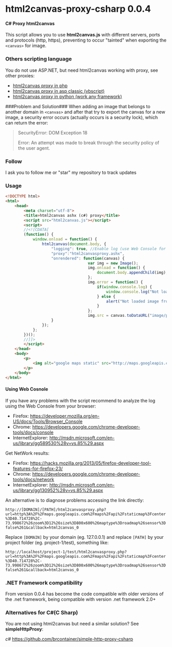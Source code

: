 html2canvas-proxy-csharp 0.0.4
=====================

#### C# Proxy html2canvas ####

This script allows you to use **html2canvas.js** with different servers, ports and protocols (http, https),
preventing to occur "tainted" when exporting the `<canvas>` for image.

### Others scripting language ###

You do not use ASP.NET, but need html2canvas working with proxy, see other proxies:

* [html2canvas proxy in php](https://github.com/brcontainer/html2canvas-php-proxy)
* [html2canvas proxy in asp classic (vbscript)](https://github.com/brcontainer/html2canvas-asp-vbscript-proxy)
* [html2canvas proxy in python (work any framework)](https://github.com/brcontainer/html2canvas-proxy-python)

###Problem and Solution###
When adding an image that belongs to another domain in `<canvas>` and after that try to export the canvas
for a new image, a security error occurs (actually occurs is a security lock), which can return the error:

> SecurityError: DOM Exception 18
>
> Error: An attempt was made to break through the security policy of the user agent.

### Follow ###

I ask you to follow me or "star" my repository to track updates

### Usage ###

```html
<!DOCTYPE html>
<html>
    <head>
        <meta charset="utf-8">
        <title>html2canvas ashx (c#) proxy</title>
        <script src="html2canvas.js"></script>
		<script>
		//<![CDATA[
		(function() {
			window.onload = function() {
				html2canvas(document.body, {
					"logging": true, //Enable log (use Web Console for get Errors and Warings)
					"proxy":"html2canvasproxy.ashx",
					"onrendered": function(canvas) {
			                        var img = new Image();
			                        img.onload = function() {
			                            document.body.appendChild(img);
			                        };
			                        img.error = function() {
			                            if(window.console.log) {
			                                window.console.log("Not loaded image from canvas.toDataURL");
			                            } else {
			                                alert("Not loaded image from canvas.toDataURL");
			                            }
			                        };
			                        img.src = canvas.toDataURL("image/png");
					}
				});
			};
		})();
		//]]>
		</script>
    </head>
    <body>
        <p>
            <img alt="google maps static" src="http://maps.googleapis.com/maps/api/staticmap?center=40.714728,-73.998672&amp;zoom=12&amp;size=400x400&amp;maptype=roadmap&amp;sensor=false">
        </p>
    </body>
</html>
```

#### Using Web Cosnole ####

If you have any problems with the script recommend to analyze the log using the Web Console from your browser:
* Firefox: https://developer.mozilla.org/en-US/docs/Tools/Browser_Console
* Chrome: https://developers.google.com/chrome-developer-tools/docs/console
* InternetExplorer: http://msdn.microsoft.com/en-us/library/gg589530%28v=vs.85%29.aspx

Get NetWork results:
* Firefox: https://hacks.mozilla.org/2013/05/firefox-developer-tool-features-for-firefox-23/
* Chrome: https://developers.google.com/chrome-developer-tools/docs/network
* InternetExplorer: http://msdn.microsoft.com/en-us/library/gg130952%28v=vs.85%29.aspx

An alternative is to diagnose problems accessing the link directly:

`http://[DOMAIN]/[PATH]/html2canvasproxy.php?url=http%3A%2F%2Fmaps.googleapis.com%2Fmaps%2Fapi%2Fstaticmap%3Fcenter%3D40.714728%2C-73.998672%26zoom%3D12%26size%3D800x600%26maptype%3Droadmap%26sensor%3Dfalse%261&callback=html2canvas_0`

Replace `[DOMAIN]` by your domain (eg. 127.0.0.1) and replace `[PATH]` by your project folder (eg. project-1/test), something like:

`http://localhost/project-1/test/html2canvasproxy.php?url=http%3A%2F%2Fmaps.googleapis.com%2Fmaps%2Fapi%2Fstaticmap%3Fcenter%3D40.714728%2C-73.998672%26zoom%3D12%26size%3D800x600%26maptype%3Droadmap%26sensor%3Dfalse%261&callback=html2canvas_0`

### .NET Framework compatibility ###
From version 0.0.4 has become the code compatible with older versions of the .net framework, being compatible with version .net framework 2.0+

### Alternatives for C#(C Sharp) ###
You are not using html2canvas but need a similar solution?
See **simpleHttpProxy**:

*c#* https://github.com/brcontainer/simple-http-proxy-csharp
